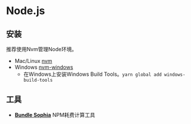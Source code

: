 # Node.js

## 安装

推荐使用Nvm管理Node环境。

- Mac/Linux [nvm](https://github.com/nvm-sh/nvm)
- Windows [nvm-windows](https://github.com/coreybutler/nvm-windows)
  - 在Windows上安装Windows Build Tools。`yarn global add windows-build-tools`

## 工具

- [**Bundle Sophia**](https://bundlephobia.com/) NPM耗费计算工具

